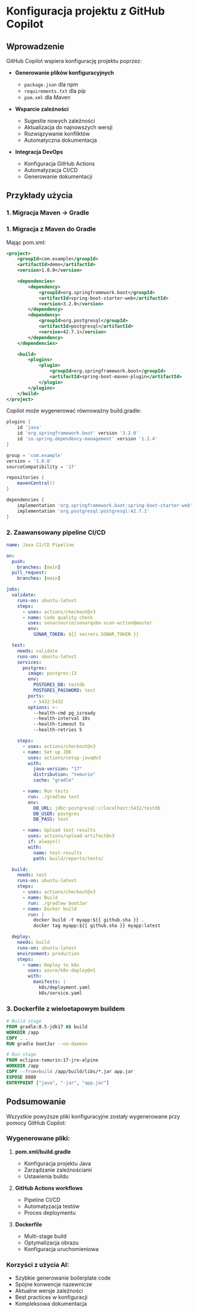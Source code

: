 # Konfiguracja projektu z GitHub Copilot

## Wprowadzenie

GitHub Copilot wspiera konfigurację projektu poprzez:

- **Generowanie plików konfiguracyjnych**

  - `package.json` dla npm
  - `requirements.txt` dla pip
  - `pom.xml` dla Maven

- **Wsparcie zależności**

  - Sugestie nowych zależności
  - Aktualizacja do najnowszych wersji
  - Rozwiązywanie konfliktów
  - Automatyczna dokumentacja

- **Integracja DevOps**
  - Konfiguracja GitHub Actions
  - Automatyzacja CI/CD
  - Generowanie dokumentacji

## Przykłady użycia

### 1. Migracja Maven → Gradle

### 1. Migracja z Maven do Gradle

Mając pom.xml:

```xml
<project>
    <groupId>com.example</groupId>
    <artifactId>demo</artifactId>
    <version>1.0.0</version>

    <dependencies>
        <dependency>
            <groupId>org.springframework.boot</groupId>
            <artifactId>spring-boot-starter-web</artifactId>
            <version>3.2.0</version>
        </dependency>
        <dependency>
            <groupId>org.postgresql</groupId>
            <artifactId>postgresql</artifactId>
            <version>42.7.1</version>
        </dependency>
    </dependencies>

    <build>
        <plugins>
            <plugin>
                <groupId>org.springframework.boot</groupId>
                <artifactId>spring-boot-maven-plugin</artifactId>
            </plugin>
        </plugins>
    </build>
</project>
```

Copilot może wygenerować równoważny build.gradle:

```gradle
plugins {
    id 'java'
    id 'org.springframework.boot' version '3.2.0'
    id 'io.spring.dependency-management' version '1.1.4'
}

group = 'com.example'
version = '1.0.0'
sourceCompatibility = '17'

repositories {
    mavenCentral()
}

dependencies {
    implementation 'org.springframework.boot:spring-boot-starter-web'
    implementation 'org.postgresql:postgresql:42.7.1'
}
```

### 2. Zaawansowany pipeline CI/CD

```yaml
name: Java CI/CD Pipeline

on:
  push:
    branches: [main]
  pull_request:
    branches: [main]

jobs:
  validate:
    runs-on: ubuntu-latest
    steps:
      - uses: actions/checkout@v3
      - name: Code quality check
        uses: sonarsource/sonarqube-scan-action@master
        env:
          SONAR_TOKEN: ${{ secrets.SONAR_TOKEN }}

  test:
    needs: validate
    runs-on: ubuntu-latest
    services:
      postgres:
        image: postgres:13
        env:
          POSTGRES_DB: testdb
          POSTGRES_PASSWORD: test
        ports:
          - 5432:5432
        options: >-
          --health-cmd pg_isready
          --health-interval 10s
          --health-timeout 5s
          --health-retries 5

    steps:
      - uses: actions/checkout@v3
      - name: Set up JDK
        uses: actions/setup-java@v3
        with:
          java-version: "17"
          distribution: "temurin"
          cache: "gradle"

      - name: Run tests
        run: ./gradlew test
        env:
          DB_URL: jdbc:postgresql://localhost:5432/testdb
          DB_USER: postgres
          DB_PASS: test

      - name: Upload test results
        uses: actions/upload-artifact@v3
        if: always()
        with:
          name: test-results
          path: build/reports/tests/

  build:
    needs: test
    runs-on: ubuntu-latest
    steps:
      - uses: actions/checkout@v3
      - name: Build
        run: ./gradlew bootJar
      - name: Docker build
        run: |
          docker build -t myapp:${{ github.sha }} .
          docker tag myapp:${{ github.sha }} myapp:latest

  deploy:
    needs: build
    runs-on: ubuntu-latest
    environment: production
    steps:
      - name: Deploy to k8s
        uses: azure/k8s-deploy@v1
        with:
          manifests: |
            k8s/deployment.yaml
            k8s/service.yaml
```

### 3. Dockerfile z wieloetapowym buildem

```Dockerfile
# Build stage
FROM gradle:8.5-jdk17 AS build
WORKDIR /app
COPY . .
RUN gradle bootJar --no-daemon

# Run stage
FROM eclipse-temurin:17-jre-alpine
WORKDIR /app
COPY --from=build /app/build/libs/*.jar app.jar
EXPOSE 8080
ENTRYPOINT ["java", "-jar", "app.jar"]
```

## Podsumowanie

Wszystkie powyższe pliki konfiguracyjne zostały wygenerowane przy pomocy GitHub Copilot:

### Wygenerowane pliki:

1. **pom.xml/build.gradle**

   - Konfiguracja projektu Java
   - Zarządzanie zależnościami
   - Ustawienia buildu

2. **GitHub Actions workflows**

   - Pipeline CI/CD
   - Automatyzacja testów
   - Proces deploymentu

3. **Dockerfile**
   - Multi-stage build
   - Optymalizacja obrazu
   - Konfiguracja uruchomieniowa

### Korzyści z użycia AI:

- Szybkie generowanie boilerplate code
- Spójne konwencje nazewnicze
- Aktualne wersje zależności
- Best practices w konfiguracji
- Kompleksowa dokumentacja
